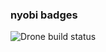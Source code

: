 ### nyobi badges

![Drone build status](http://54.169.180.138/api/badges/fendijatmikon/Refactory-App-Native/status.svg?branch=assignment)




